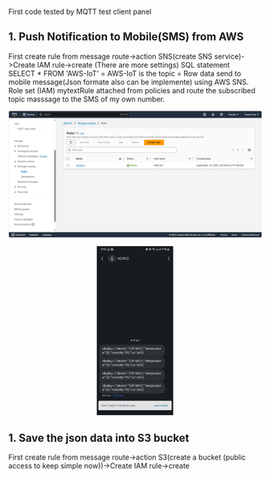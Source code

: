 First code tested by MQTT test client panel<br>

## 1. Push Notification to Mobile(SMS) from AWS 
First create rule from message route->action SNS(create SNS service)->Create IAM rule->create (There are more settings)
SQL statement <br> 
SELECT * FROM 'AWS-IoT' = AWS-IoT is the topic = Row data send to mobile message(Json formate also can be implemente) using AWS SNS.<br>
Role set (IAM) mytextRule attached from policies and route the subscribed topic masssage to the SMS of my own number.

<p align="center">
  <img src="https://github.com/prashun06/AWS_IoT_Core_project/blob/main/Images/SNS.png" alt="AWS Message routing panal"/>
</p>
<p align="center">
  <img src="https://github.com/prashun06/AWS_IoT_Core_project/blob/main/Images/text%20Mesg.jpg" width="30%" height="10%" />
</p>

## 1. Save the json data into S3 bucket

First create rule from message route->action S3(create a bucket (public access to keep simple now))->Create IAM rule->create

